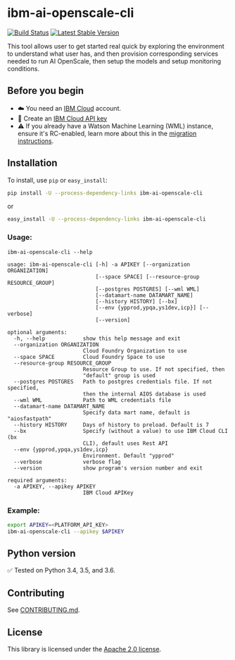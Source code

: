 # ibm-ai-openscale-cli
[![Build Status](https://travis.ibm.com/aiopenscale/aios-fast-path.svg?token=ouxuNEZVg24FqsCxcPYL&branch=master)](https://travis.ibm.com/aiopenscale/aios-fast-path)
[![Latest Stable Version](https://img.shields.io/pypi/v/ibm-ai-openscale-cli.svg)](https://pypi.python.org/pypi/ibm-ai-openscale-cli)

This tool allows user to get started real quick by exploring the environment to understand what user has, and then provision corresponding services needed to run AI OpenScale, then setup the models and setup monitoring conditions.

## Before you begin
* ☁️ You need an [IBM Cloud][ibm_cloud] account.
* 🔑 Create an [IBM Cloud API key](https://console.bluemix.net/docs/iam/userid_keys.html#userapikey)
* ⚠️ If you already have a Watson Machine Learning (WML) instance, ensure it's RC-enabled, learn more about this in the [migration instructions](https://console.bluemix.net/docs/resources/instance_migration.html#migrate).

## Installation

To install, use `pip` or `easy_install`:

```bash
pip install -U --process-dependency-links ibm-ai-openscale-cli
```

or

```bash
easy_install -U --process-dependency-links ibm-ai-openscale-cli
```

### Usage:

```
ibm-ai-openscale-cli --help
```
```
usage: ibm-ai-openscale-cli [-h] -a APIKEY [--organization ORGANIZATION]
                            [--space SPACE] [--resource-group RESOURCE_GROUP]
                            [--postgres POSTGRES] [--wml WML]
                            [--datamart-name DATAMART_NAME]
                            [--history HISTORY] [--bx]
                            [--env {ypprod,ypqa,ys1dev,icp}] [--verbose]
                            [--version]

optional arguments:
  -h, --help            show this help message and exit
  --organization ORGANIZATION
                        Cloud Foundry Organization to use
  --space SPACE         Cloud Foundry Space to use
  --resource-group RESOURCE_GROUP
                        Resource Group to use. If not specified, then
                        "default" group is used
  --postgres POSTGRES   Path to postgres credentials file. If not specified,
                        then the internal AIOS database is used
  --wml WML             Path to WML credentials file
  --datamart-name DATAMART_NAME
                        Specify data mart name, default is "aiosfastpath"
  --history HISTORY     Days of history to preload. Default is 7
  --bx                  Specify (without a value) to use IBM Cloud CLI (bx
                        CLI), default uses Rest API
  --env {ypprod,ypqa,ys1dev,icp}
                        Environment. Default "ypprod"
  --verbose             verbose flag
  --version             show program's version number and exit

required arguments:
  -a APIKEY, --apikey APIKEY
                        IBM Cloud APIKey
```

### Example:

```sh
export APIKEY=<PLATFORM_API_KEY>
ibm-ai-openscale-cli --apikey $APIKEY
```

## Python version

✅ Tested on Python 3.4, 3.5, and 3.6.

## Contributing

See [CONTRIBUTING.md][CONTRIBUTING].

## License

This library is licensed under the [Apache 2.0 license][license].

[ibm_cloud]: https://cloud.ibm.com
[responses]: https://github.com/getsentry/responses
[requests]: http://docs.python-requests.org/en/latest/
[CONTRIBUTING]: ./CONTRIBUTING.md
[license]: http://www.apache.org/licenses/LICENSE-2.0
